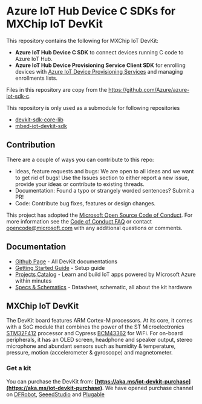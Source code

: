 # Azure IoT Hub Device C SDKs for MXChip IoT DevKit

This repository contains the following for MXChip IoT DevKit:
* **Azure IoT Hub Device C SDK** to connect devices running C code to Azure IoT Hub.
* **Azure IoT Hub Device Provisioning Service Client SDK** for enrolling devices with [Azure IoT Device Provisioning Services](https://docs.microsoft.com/azure/iot-dps/) and managing enrollments lists.

Files in this repository are copy from the https://github.com/Azure/azure-iot-sdk-c.

This repository is only used as a submodule for following repositories 
* [devkit-sdk-core-lib](https://github.com/VSChina/devkit-sdk-core-lib)
* [mbed-iot-devkit-sdk](https://github.com/VSChina/mbed-iot-devkit-sdk)

## Contribution

There are a couple of ways you can contribute to this repo:

- Ideas, feature requests and bugs: We are open to all ideas and we want to get rid of bugs! Use the Issues section to either report a new issue, provide your ideas or contribute to existing threads.
- Documentation: Found a typo or strangely worded sentences? Submit a PR!
- Code: Contribute bug fixes, features or design changes.

This project has adopted the [Microsoft Open Source Code of Conduct](https://opensource.microsoft.com/codeofconduct/). For more information see the [Code of Conduct FAQ](https://opensource.microsoft.com/codeofconduct/faq/) or contact [opencode@microsoft.com](mailto:opencode@microsoft.com) with any additional questions or comments.

## Documentation

* [Github Page](http://microsoft.github.io/azure-iot-developer-kit/) - All DevKit documentations
* [Getting Started Guide](https://microsoft.github.io/azure-iot-developer-kit/docs/get-started/) - Setup guide
* [Projects Catalog](https://microsoft.github.io/azure-iot-developer-kit/docs/projects/) - Learn and build IoT apps powered by Microsoft Azure within minutes
* [Specs & Schematics](http://www.mxchip.com/az3166) - Datasheet, schematic, all about the kit hardware

## MXChip IoT DevKit
The DevKit board features ARM Cortex-M processors. At its core, it comes with a SoC module that combines the power of the ST Microelectronics [STM32F412](http://www.st.com/content/ccc/resource/technical/document/reference_manual/group0/4f/7b/2b/bd/04/b3/49/25/DM00180369/files/DM00180369.pdf/jcr:content/translations/en.DM00180369.pdf) processor and Cypress [BCM43362](http://www.cypress.com/file/297991/download) for WiFi. For on-board peripherals, it has an OLED screen, headphone and speaker output, stereo microphone and abundant sensors such as humidity & temperature, pressure, motion (accelerometer & gyroscope) and magnetometer.

### Get a kit

You can purchase the DevKit from: **[https://aka.ms/iot-devkit-purchase](https://aka.ms/iot-devkit-purchase)**. We have opened purchase channel on [DFRobot](https://www.dfrobot.com/), [SeeedStudio](https://www.seeedstudio.com/) and [Plugable](http://plugable.com/)

